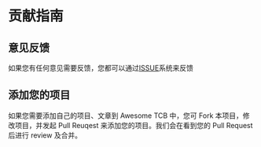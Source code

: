 # 贡献指南

## 意见反馈

如果您有任何意见需要反馈，您都可以通过[ISSUE](https://github.com/CloudKits/awesome-tcb/issues)系统来反馈


## 添加您的项目

如果您需要添加自己的项目、文章到 Awesome TCB 中，您可 Fork 本项目，修改项目，并发起 Pull  Reuqest 来添加您的项目。我们会在看到您的 Pull Request 后进行 review 及合并。
